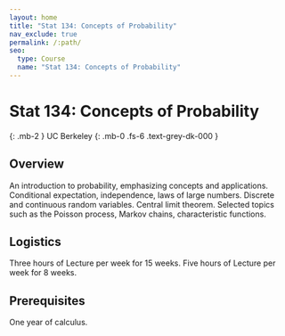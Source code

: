 ```yaml
---
layout: home
title: "Stat 134: Concepts of Probability"
nav_exclude: true
permalink: /:path/
seo:
  type: Course
  name: "Stat 134: Concepts of Probability"
---
```


# Stat 134: Concepts of Probability
{: .mb-2 }
UC Berkeley
{: .mb-0 .fs-6 .text-grey-dk-000 }




## Overview

An introduction to probability, emphasizing concepts and applications. Conditional expectation, independence, laws of large numbers. Discrete and continuous random variables. Central limit theorem. Selected topics such as the Poisson process, Markov chains, characteristic functions. 

## Logistics

Three hours of Lecture per week for 15 weeks.  Five hours of Lecture per week for 8 weeks.

## Prerequisites

One year of calculus. 
